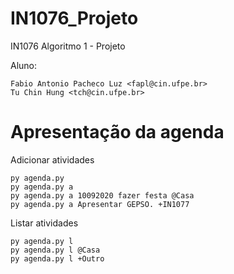 # IN1076_Projeto
IN1076 Algoritmo 1 - Projeto

Aluno:
```
Fabio Antonio Pacheco Luz <fapl@cin.ufpe.br>
Tu Chin Hung <tch@cin.ufpe.br>
```

# Apresentação da agenda 

Adicionar atividades
```
py agenda.py
py agenda.py a
py agenda.py a 10092020 fazer festa @Casa
py agenda.py a Apresentar GEPSO. +IN1077
```

Listar atividades
```
py agenda.py l
py agenda.py l @Casa
py agenda.py l +Outro
```
